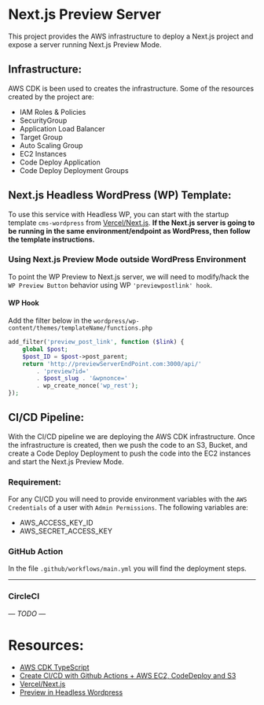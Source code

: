 # Next.js Preview Server
This project provides the AWS infrastructure to deploy a Next.js project and expose a server running Next.js Preview Mode. 
## Infrastructure: 
AWS CDK is been used to creates the infrastructure. Some of the resources created by the project are:
* IAM Roles & Policies
* SecurityGroup
* Application Load Balancer
* Target Group
* Auto Scaling Group
* EC2 Instances
* Code Deploy Application
* Code Deploy Deployment Groups

## Next.js Headless WordPress (WP) Template:
To use this service with Headless WP, you can start with the startup template `cms-wordpress` from [Vercel/Next.js](https://github.com/vercel/next.js/tree/canary/examples/cms-wordpress). **If the Next.js server is going to be running in the same environment/endpoint as WordPress, then follow the template instructions.**

### Using Next.js Preview Mode outside WordPress Environment
To point the WP Preview to Next.js server, we will need to modify/hack the `WP Preview Button` behavior using WP `'previewpostlink' hook`.

#### WP Hook
Add the filter below in the `wordpress/wp-content/themes/templateName/functions.php`
```php
add_filter('preview_post_link', function ($link) {
	global $post;
	$post_ID = $post->post_parent;        
    return 'http://previewServerEndPoint.com:3000/api/'
		. 'preview?id='
		. $post_slug . '&wpnonce='
		. wp_create_nonce('wp_rest');
});
```

## CI/CD  Pipeline:
With the CI/CD pipeline we are deploying the AWS CDK infrastructure. Once the infrastructure is created, then we push the code to an S3, Bucket, and create a Code Deploy Deployment to push the code into the EC2 instances and start the Next.js Preview Mode.

### Requirement:
For any CI/CD you will need to provide environment variables with the `AWS Credentials` of a user with `Admin Permissions`. The following variables are:
* AWS_ACCESS_KEY_ID
* AWS_SECRET_ACCESS_KEY

### GitHub Action
In the file `.github/workflows/main.yml` you will find the deployment steps. 

---
### CircleCI
*— TODO —*

# Resources:
* [AWS CDK TypeScript](https://docs.aws.amazon.com/cdk/api/latest/typescript/api/index.html)
* [Create CI/CD with Github Actions + AWS EC2, CodeDeploy and S3](https://medium.com/codemonday/github-actions-for-ci-cd-with-ec2-codedeploy-and-s3-e93e75bf1ce0)
* [Vercel/Next.js](https://github.com/vercel/next.js/tree/canary/examples/cms-wordpress)
* [Preview in Headless Wordpress](https://www.tonyle.dev/headless-wordpress-preview/)
